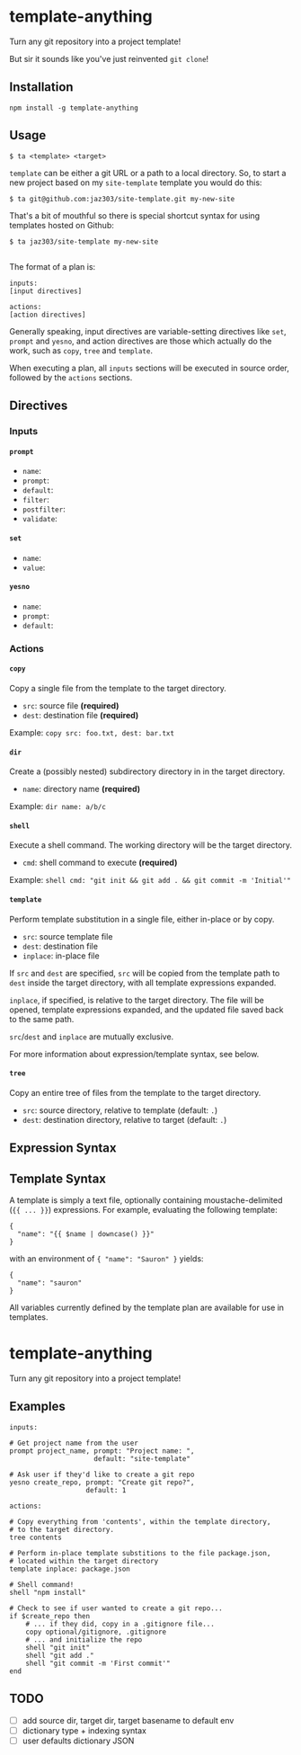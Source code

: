 # template-anything

Turn any git repository into a project template! 

But sir it sounds like you've just reinvented `git clone`!


## Installation

    npm install -g template-anything

## Usage

    $ ta <template> <target>

`template` can be either a git URL or a path to a local directory. So, to start a new project based on my `site-template` template you would do this:

    $ ta git@github.com:jaz303/site-template.git my-new-site

That's a bit of mouthful so there is special shortcut syntax for using templates hosted on Github:

    $ ta jaz303/site-template my-new-site


## 

The format of a plan is:

    inputs:
    [input directives]

    actions:
    [action directives]
    
Generally speaking, input directives are variable-setting directives like `set`, `prompt` and `yesno`, and action directives are those which actually do the work, such as `copy`, `tree` and `template`.

When executing a plan, all `inputs` sections will be executed in source order, followed by the `actions` sections.

## Directives

### Inputs

#### `prompt`

  * `name`: 
  * `prompt`: 
  * `default`: 
  * `filter`: 
  * `postfilter`:
  * `validate`:

#### `set`

  * `name`:
  * `value`:

#### `yesno`

  * `name`:
  * `prompt`:
  * `default`:

### Actions

#### `copy`

Copy a single file from the template to the target directory.

  * `src`: source file __(required)__
  * `dest`: destination file __(required)__

Example: `copy src: foo.txt, dest: bar.txt`

#### `dir`

Create a (possibly nested) subdirectory directory in in the target directory.

  * `name`: directory name __(required)__

Example: `dir name: a/b/c`

#### `shell`

Execute a shell command. The working directory will be the target directory.

  * `cmd`: shell command to execute __(required)__

Example: `shell cmd: "git init && git add . && git commit -m 'Initial'"`

#### `template`

Perform template substitution in a single file, either in-place or by copy.

  * `src`: source template file
  * `dest`: destination file
  * `inplace`: in-place file
  
If `src` and `dest` are specified, `src` will be copied from the template path to `dest` inside the target directory, with all template expressions expanded.

`inplace`, if specified, is relative to the target directory. The file will be opened, template expressions expanded, and the updated file saved back to the same path.

`src`/`dest` and `inplace` are mutually exclusive.

For more information about expression/template syntax, see below.

#### `tree`

Copy an entire tree of files from the template to the target directory.

  * `src`: source directory, relative to template (default: `.`)
  * `dest`: destination directory, relative to target (default: `.`)
  
## Expression Syntax

## Template Syntax

A template is simply a text file, optionally containing moustache-delimited (`{{ ... }}`) expressions. For example, evaluating the following template:

    {
      "name": "{{ $name | downcase() }}"
    }
    
with an environment of `{ "name": "Sauron" }` yields:

    {
      "name": "sauron"
    }
    
All variables currently defined by the template plan are available for use in templates.







# template-anything

Turn any git repository into a project template!

## Examples

```
inputs:

# Get project name from the user
prompt project_name, prompt: "Project name: ",
                     default: "site-template"

# Ask user if they'd like to create a git repo
yesno create_repo, prompt: "Create git repo?",
                   default: 1

actions:

# Copy everything from 'contents', within the template directory,
# to the target directory.
tree contents

# Perform in-place template substitions to the file package.json,
# located within the target directory
template inplace: package.json

# Shell command!
shell "npm install"

# Check to see if user wanted to create a git repo...
if $create_repo then
	# ... if they did, copy in a .gitignore file...
    copy optional/gitignore, .gitignore
    # ... and initialize the repo
    shell "git init"
    shell "git add ."
    shell "git commit -m 'First commit'"
end
```

## TODO

  - [ ] add source dir, target dir, target basename to default env
  - [ ] dictionary type + indexing syntax
  - [ ] user defaults dictionary JSON
